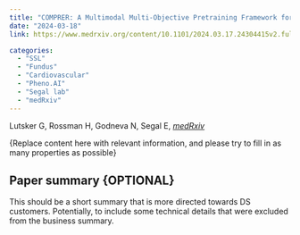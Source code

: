 ```yaml
---
title: "COMPRER: A Multimodal Multi-Objective Pretraining Framework for Enhanced Medical Image Representation"
date: "2024-03-18"
link: https://www.medrxiv.org/content/10.1101/2024.03.17.24304415v2.full

categories:
  - "SSL"
  - "Fundus"
  - "Cardiovascular"
  - "Pheno.AI"
  - "Segal lab"
  - "medRxiv"
---
```


Lutsker G, Rossman H, Godneva N, Segal E, [*medRxiv*](https://www.medrxiv.org/content/10.1101/2024.03.17.24304415v2.full)



{Replace content here with relevant information, and please try to fill in as many properties as possible}


## Paper summary {OPTIONAL}

This should be a short summary that is more directed towards DS customers. Potentially, to include some technical details that were excluded from the business summary.